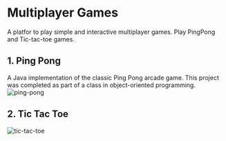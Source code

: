 # Multiplayer Games
A platfor to play simple and interactive multiplayer games.
Play PingPong and Tic-tac-toe games.

## 1. Ping Pong
A Java implementation of the classic Ping Pong arcade game. 
This project was completed as part of a class in object-oriented programming.
![ping-pong](https://user-images.githubusercontent.com/59533027/158413607-f4f3e0b7-a16d-4b10-8804-1c42ba08e63d.png)

## 2. Tic Tac Toe
![tic-tac-toe](https://user-images.githubusercontent.com/59533027/158413626-e67776a1-4b86-4fad-b22d-90a56dc0b321.png)
